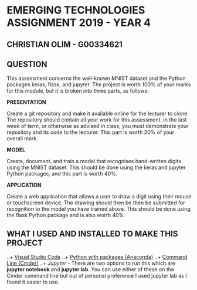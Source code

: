 # EMERGING TECHNOLOGIES ASSIGNMENT 2019 - YEAR 4
## CHRISTIAN OLIM - G00334621


## QUESTION

This assessment concerns the well-known MNIST dataset and the Python packages
keras, flask, and jupyter. The project is worth 100% of your marks for this
module, but it is broken into three parts, as follows:

__PRESENTATION__

Create a git repository and make it available online for the lecturer to clone. The repository should contain all your work for this assessment.
In the last week of term, or otherwise as advised in class, you must demonstrate
your repository and its code to the lecturer. This part is worth 20% of your overall
mark.

__MODEL__

Create, document, and train a model that recognises hand-written digits
using the MNIST dataset. This should be done using the keras and jupyter Python
packages, and this part is worth 40%.


__APPLICATION__

Create a web application that allows a user to draw a digit using
their mouse or touchscreen device. The drawing should then be then be submitted
for recognition to the model you have trained above. This should be done using
the flask Python package and is also worth 40%


## WHAT I USED AND INSTALLED TO MAKE THIS PROJECT

..+ [Visual Studio Code](https://code.visualstudio.com/)
..+ [Python with packages (Anaconda)](https://www.https://www.anaconda.com/distribution/)
..+ [Command Line (Cmder)](https://cmder.net/)
..+ *Jupyter* - There are two options to run this which are __jupyter notebook__ and __jupyter lab__. You can use either of these on the Cmder command line but out of personal preference I used jupyter lab as I found it easier to use.
